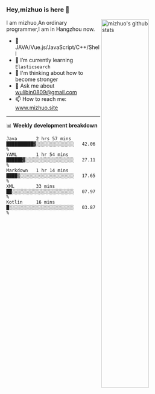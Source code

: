 ### Hey,mizhuo is here 👋

<img align="right" alt="mizhuo's github stats" width="50%" src="https://github-readme-stats.vercel.app/api?username=mizhuo&theme=tokyonight&show_icons=true">

I am mizhuo,An ordinary programmer,I am in Hangzhou now.

- 🔭 JAVA/Vue.js/JavaScript/C++/Shell
- 🌱 I’m currently learning `Elasticsearch`
- 🤔 I'm thinking about how to become stronger
- 💬 Ask me about wulibin0809@gmail.com
- 📫 How to reach me: www.mizhuo.site

---
📊 **Weekly development breakdown**

<!--START_SECTION:waka-->
```text
Java       2 hrs 57 mins   ██████████▓░░░░░░░░░░░░░░   42.06 % 
YAML       1 hr 54 mins    ██████▓░░░░░░░░░░░░░░░░░░   27.11 % 
Markdown   1 hr 14 mins    ████▒░░░░░░░░░░░░░░░░░░░░   17.65 % 
XML        33 mins         ██░░░░░░░░░░░░░░░░░░░░░░░   07.97 % 
Kotlin     16 mins         █░░░░░░░░░░░░░░░░░░░░░░░░   03.87 % 
```
<!--END_SECTION:waka-->
